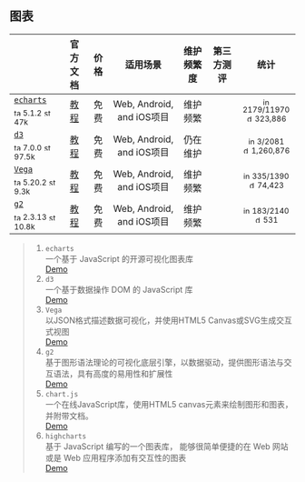 ## 图表
|  | 官方文档 | 价格 | 适用场景 | 维护频繁度 | 第三方测评 | 统计 |
|---|:---:|:---:|:---:|:---:|:---:|:---:|
| [`echarts`](https://echarts.apache.org/zh/index.html)<div><sub><a href="https://www.npmjs.com/package/echarts" target="_blank" title="npm version"><img src="../ReadmeSrc/img/tag.svg" width="12" alt="tag" /></a> 5.1.2</sub> <sub><a href="https://github.com/apache/echarts/stargazers" target="_blank" title="stars on Github"><img src="../ReadmeSrc/img/star.svg" width="12" alt="star" /></a> 47k</sub></div> | [教程](https://echarts.apache.org/zh/tutorial.html#5%20%E5%88%86%E9%92%9F%E4%B8%8A%E6%89%8B%20ECharts) | 免费 | Web, Android, and iOS项目 | 维护频繁 |  | <div><sub><a href="https://github.com/google/fonts/issues" target="_blank" title="open / closed issues"><img src="../ReadmeSrc/img/info.svg" width="12" alt="info" /></a> 2179/11970</sub></div><div><sub><a href="https://www.npmjs.com/package/echarts" target="_blank" title="weekly downloads"><img src="../ReadmeSrc/img/download.svg" width="12" alt="download" /></a> 323,886</sub></div> |
| [`d3`](https://echarts.apache.org/zh/index.html)<div><sub><a href="https://www.npmjs.com/package/d3" target="_blank" title="npm version"><img src="../ReadmeSrc/img/tag.svg" width="12" alt="tag" /></a> 7.0.0</sub> <sub><a href="https://d3js.org/" target="_blank" title="stars on Github"><img src="../ReadmeSrc/img/star.svg" width="12" alt="star" /></a> 97.5k</sub></div> | [教程](https://github.com/d3/d3/wiki/Tutorials) | 免费 | Web, Android, and iOS项目 | 仍在维护 |  | <div><sub><a href="https://github.com/d3/d3/issues" target="_blank" title="open / closed issues"><img src="../ReadmeSrc/img/info.svg" width="12" alt="info" /></a> 3/2081</sub></div><div><sub><a href="https://www.npmjs.com/package/d3" target="_blank" title="weekly downloads"><img src="../ReadmeSrc/img/download.svg" width="12" alt="download" /></a> 1,260,876</sub></div> |
| [`Vega`](https://echarts.apache.org/zh/index.html)<div><sub><a href="https://www.npmjs.com/package/vega" target="_blank" title="npm version"><img src="../ReadmeSrc/img/tag.svg" width="12" alt="tag" /></a> 5.20.2</sub> <sub><a href="https://github.com/vega/vega/stargazers" target="_blank" title="stars on Github"><img src="../ReadmeSrc/img/star.svg" width="12" alt="star" /></a> 9.3k</sub></div> | [教程](https://vega.github.io/vega/docs/) | 免费 | Web, Android, and iOS项目 | 维护频繁 |  | <div><sub><a href="https://github.com/vega/vega/issues" target="_blank" title="open / closed issues"><img src="../ReadmeSrc/img/info.svg" width="12" alt="info" /></a> 335/1390</sub></div><div><sub><a href="https://www.npmjs.com/package/vega" target="_blank" title="weekly downloads"><img src="../ReadmeSrc/img/download.svg" width="12" alt="download" /></a> 74,423</sub></div> |
| [`g2`](https://g2.antv.vision/zh)<div><sub><a href="https://www.npmjs.com/package/g2" target="_blank" title="npm version"><img src="../ReadmeSrc/img/tag.svg" width="12" alt="tag" /></a> 2.3.13</sub> <sub><a href="https://github.com/antvis/G2/stargazers" target="_blank" title="stars on Github"><img src="../ReadmeSrc/img/star.svg" width="12" alt="star" /></a> 10.8k</sub></div> | [教程](https://g2.antv.vision/zh/docs/manual/about-g2) | 免费 | Web, Android, and iOS项目 | 维护频繁 |  | <div><sub><a href="https://github.com/antvis/G2/issues" target="_blank" title="open / closed issues"><img src="../ReadmeSrc/img/info.svg" width="12" alt="info" /></a> 183/2140</sub></div><div><sub><a href="https://www.npmjs.com/package/g2" target="_blank" title="weekly downloads"><img src="../ReadmeSrc/img/download.svg" width="12" alt="download" /></a> 531</sub></div> |
>1. `echarts`<br>
    一个基于 JavaScript 的开源可视化图表库<br>
    [Demo](https://echarts.apache.org/examples/zh/index.html)
>2. `d3`<br>
    一个基于数据操作 DOM 的 JavaScript 库<br>
    [Demo](https://observablehq.com/@d3/gallery)
>3. `Vega`<br>
    以JSON格式描述数据可视化，并使用HTML5 Canvas或SVG生成交互式视图<br>
    [Demo](https://vega.github.io/vega/examples/)
>4. `g2`<br>
    基于图形语法理论的可视化底层引擎，以数据驱动，提供图形语法与交互语法，具有高度的易用性和扩展性<br>
    [Demo](https://g2.antv.vision/zh/examples/gallery)
>5. `chart.js`<br>
    一个在线JavaScript库，使用HTML5 canvas元素来绘制图形和图表，并附带文档。<br>
    [Demo](https://www.chartjs.org/docs/latest/samples/bar/vertical.html)
>6. `highcharts`<br>
    基于 JavaScript 编写的一个图表库， 能够很简单便捷的在 Web 网站或是 Web 应用程序添加有交互性的图表<br>
    [Demo](https://www.highcharts.com/demo)


